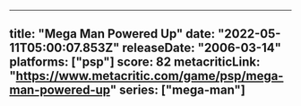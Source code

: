 
---
title: "Mega Man Powered Up"
date: "2022-05-11T05:00:07.853Z"
releaseDate: "2006-03-14"
platforms: ["psp"]
score: 82
metacriticLink: "https://www.metacritic.com/game/psp/mega-man-powered-up"
series: ["mega-man"]
---
